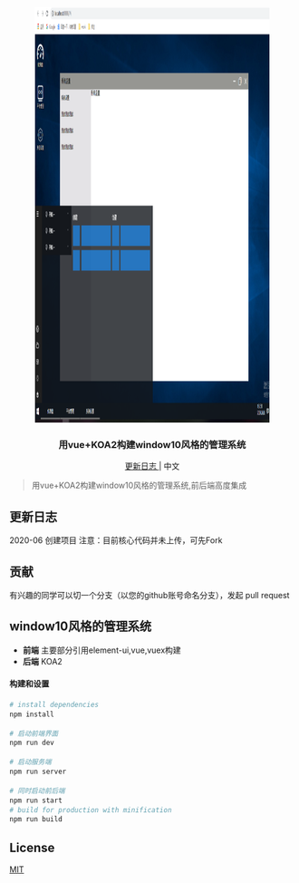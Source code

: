 <p align="center">
<img src="./win10.png" alt="mark text" width="414" height="733">
</p>

<h3 align="center">用vue+KOA2构建window10风格的管理系统</h3>

<p align="center">
  <a href="">
    更新日志
  </a>
  <span> | </span>
  <a>
    中文
  </a>
</p>

> 用vue+KOA2构建window10风格的管理系统,前后端高度集成

## 更新日志

2020-06 创建项目 
注意：目前核心代码并未上传，可先Fork
## 贡献
 有兴趣的同学可以切一个分支（以您的github账号命名分支），发起 pull request 

## window10风格的管理系统

- **前端** 主要部分引用element-ui,vue,vuex构建
-  **后端** KOA2


#### 构建和设置

``` bash
# install dependencies
npm install

# 启动前端界面
npm run dev

# 启动服务端
npm run server

# 同时启动前后端
npm run start
# build for production with minification
npm run build

```

## License

[MIT](http://opensource.org/licenses/MIT)
